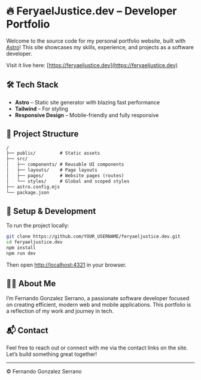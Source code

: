# 🔥 FeryaelJustice.dev – Developer Portfolio

Welcome to the source code for my personal portfolio website, built with [Astro](https://astro.build/)! This site showcases my skills, experience, and projects as a software developer.

Visit it live here: [https://feryaeljustice.dev](https://feryaeljustice.dev)

## 🛠️ Tech Stack

- **Astro** – Static site generator with blazing fast performance
- **Tailwind** – For styling
- **Responsive Design** – Mobile-friendly and fully responsive

## 📁 Project Structure

```md
/
├── public/         # Static assets
├── src/
│   ├── components/ # Reusable UI components
│   ├── layouts/    # Page layouts
│   ├── pages/      # Website pages (routes)
│   └── styles/     # Global and scoped styles
├── astro.config.mjs
└── package.json
```

## 🚀 Setup & Development

To run the project locally:

```bash
git clone https://github.com/YOUR_USERNAME/feryaeljustice.dev.git
cd feryaeljustice.dev
npm install
npm run dev
```

Then open [http://localhost:4321](http://localhost:4321) in your browser.

## 🧑‍💻 About Me

I’m Fernando Gonzalez Serrano, a passionate software developer focused on creating efficient, modern web and mobile applications. This portfolio is a reflection of my work and journey in tech.

## 📬 Contact

Feel free to reach out or connect with me via the contact links on the site.
Let’s build something great together!

---

© Fernando Gonzalez Serrano
